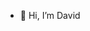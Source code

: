 - 👋 Hi, I’m David

<!---
Dmourn/Dmourn is a ✨ special ✨ repository because its `README.md` (this file) appears on your GitHub profile.
You can click the Preview link to take a look at your changes.
--->
